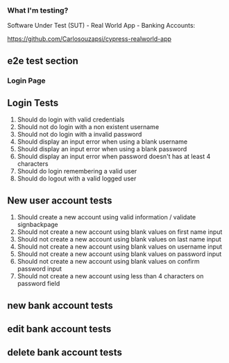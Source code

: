 ### What I'm testing?

Software Under Test (SUT) - Real World App - Banking Accounts:

https://github.com/Carlosouzapsi/cypress-realworld-app

## e2e test section

### Login Page

## Login Tests

1. Should do login with valid credentials
2. Should not do login with a non existent username
3. Should not do login with a invalid password
4. Should display an input error when using a blank username
5. Should display an input error when using a blank password
6. Should display an input error when password doesn't has at least 4 characters
7. Should do login remembering a valid user
8. Should do logout with a valid logged user

## New user account tests

1. Should create a new account using valid information / validate signbackpage
2. Should not create a new account using blank values on first name input
3. Should not create a new account using blank values on last name input
4. Should not create a new account using blank values on username input
5. Should not create a new account using blank values on password input
6. Should not create a new account using blank values on confirm password input
7. Should not create a new account using less than 4 characters on password field

## new bank account tests

## edit bank account tests

## delete bank account tests
